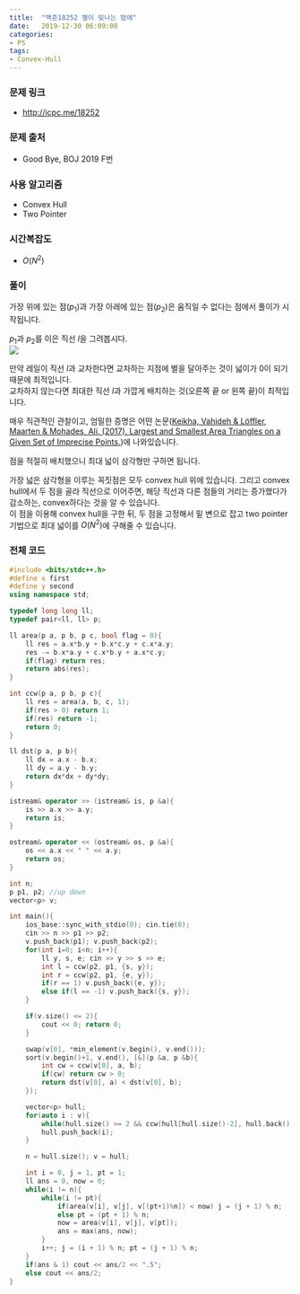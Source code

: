 ```yaml
---
title:  "백준18252 별이 빛나는 밤에"
date:   2019-12-30 06:09:00
categories:
- PS
tags:
- Convex-Hull
---
```


### 문제 링크
* http://icpc.me/18252

### 문제 출처
* Good Bye, BOJ 2019 F번

### 사용 알고리즘
* Convex Hull
* Two Pointer

### 시간복잡도
* $O(N^2)$

### 풀이
가장 위에 있는 점($p_1$)과 가장 아래에 있는 점($p_2$)은 움직일 수 없다는 점에서 풀이가 시작됩니다.

$p_1$과 $p_2$를 이은 직선 $l$을 그려봅시다.<br>
![](https://i.imgur.com/wLLCZSE.png)

만약 레일이 직선 $l$과 교차한다면 교차하는 지점에 별을 달아주는 것이 넓이가 0이 되기 때문에 최적입니다.<br>
교차하지 않는다면 최대한 직선 $l$과 가깝게 배치하는 것(오른쪽 끝 or 왼쪽 끝)이 최적입니다.

매우 직관적인 관찰이고, 엄밀한 증명은 어떤 논문([Keikha, Vahideh & Löffler, Maarten & Mohades, Ali. (2017). Largest and Smallest Area Triangles on a Given Set of Imprecise Points.](https://arxiv.org/abs/1712.08911))에 나와있습니다.

점을 적절히 배치했으니 최대 넓이 삼각형만 구하면 됩니다.

가장 넓은 삼각형을 이루는 꼭짓점은 모두 convex hull 위에 있습니다. 그리고 convex hull에서 두 점을 골라 직선으로 이어주면, 해당 직선과 다른 점들의 거리는 증가했다가 감소하는, convex하다는 것을 알 수 있습니다.<br>
이 점을 이용해 convex hull을 구한 뒤, 두 점을 고정해서 밑 변으로 잡고 two pointer 기법으로 최대 넓이를 $O(N^2)$에 구해줄 수 있습니다.

### 전체 코드
```cpp
#include <bits/stdc++.h>
#define x first
#define y second
using namespace std;

typedef long long ll;
typedef pair<ll, ll> p;

ll area(p a, p b, p c, bool flag = 0){
    ll res = a.x*b.y + b.x*c.y + c.x*a.y;
    res -= b.x*a.y + c.x*b.y + a.x*c.y;
    if(flag) return res;
    return abs(res);
}

int ccw(p a, p b, p c){
    ll res = area(a, b, c, 1);
    if(res > 0) return 1;
    if(res) return -1;
    return 0;
}

ll dst(p a, p b){
	ll dx = a.x - b.x;
	ll dy = a.y - b.y;
	return dx*dx + dy*dy;
}

istream& operator >> (istream& is, p &a){
    is >> a.x >> a.y;
    return is;
}

ostream& operator << (ostream& os, p &a){
    os << a.x << " " << a.y;
    return os;
}

int n;
p p1, p2; //up down
vector<p> v;

int main(){
    ios_base::sync_with_stdio(0); cin.tie(0);
    cin >> n >> p1 >> p2;
    v.push_back(p1); v.push_back(p2);
    for(int i=0; i<n; i++){
        ll y, s, e; cin >> y >> s >> e;
        int l = ccw(p2, p1, {s, y});
		int r = ccw(p2, p1, {e, y});
		if(r == 1) v.push_back({e, y});
		else if(l == -1) v.push_back({s, y});
    }

	if(v.size() <= 2){
		cout << 0; return 0;
	}

	swap(v[0], *min_element(v.begin(), v.end()));
	sort(v.begin()+1, v.end(), [&](p &a, p &b){
		int cw = ccw(v[0], a, b);
		if(cw) return cw > 0;
		return dst(v[0], a) < dst(v[0], b);
	});

	vector<p> hull;
	for(auto i : v){
		while(hull.size() >= 2 && ccw(hull[hull.size()-2], hull.back(), i) <= 0) hull.pop_back();
		hull.push_back(i);
	}

	n = hull.size(); v = hull;

	int i = 0, j = 1, pt = 1;
	ll ans = 0, now = 0;
	while(i != n){
		while(i != pt){
			if(area(v[i], v[j], v[(pt+1)%n]) < now) j = (j + 1) % n;
			else pt = (pt + 1) % n;
			now = area(v[i], v[j], v[pt]);
			ans = max(ans, now);
		}
		i++; j = (i + 1) % n; pt = (j + 1) % n;
	}
	if(ans & 1) cout << ans/2 << ".5";
	else cout << ans/2;
}
```
